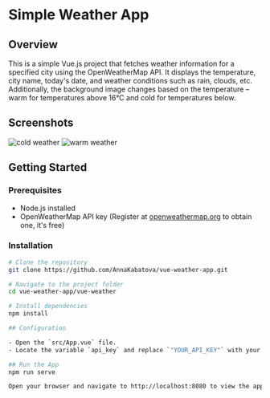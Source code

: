 # Simple Weather App

## Overview

This is a simple Vue.js project that fetches weather information for a specified city using the OpenWeatherMap API. It displays the temperature, city name, today's date, and weather conditions such as rain, clouds, etc. Additionally, the background image changes based on the temperature – warm for temperatures above 16°C and cold for temperatures below.

## Screenshots

![cold weather](https://github.com/AnnaKabatova/vue-weather-app/assets/80786573/0db0661c-969d-4e52-a8c1-b60b713501a0)
![warm weather](https://github.com/AnnaKabatova/vue-weather-app/assets/80786573/bf0c59e7-3b62-46d4-88bc-4827f736a8c5)

## Getting Started

### Prerequisites

- Node.js installed
- OpenWeatherMap API key (Register at [openweathermap.org](https://openweathermap.org/) to obtain one, it's free)

### Installation

```bash
# Clone the repository
git clone https://github.com/AnnaKabatova/vue-weather-app.git

# Navigate to the project folder
cd vue-weather-app/vue-weather

# Install dependencies
npm install

## Configuration

- Open the `src/App.vue` file.
- Locate the variable `api_key` and replace `"YOUR_API_KEY"` with your OpenWeatherMap API key that you may find at https://home.openweathermap.org/api_keys page

## Run the App
npm run serve

Open your browser and navigate to http://localhost:8080 to view the app.

